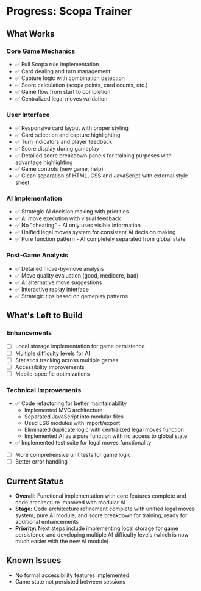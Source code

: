 # Progress: Scopa Trainer

## What Works

### Core Game Mechanics
- ✅ Full Scopa rule implementation
- ✅ Card dealing and turn management
- ✅ Capture logic with combination detection
- ✅ Score calculation (scopa points, card counts, etc.)
- ✅ Game flow from start to completion
- ✅ Centralized legal moves validation

### User Interface
- ✅ Responsive card layout with proper styling
- ✅ Card selection and capture highlighting
- ✅ Turn indicators and player feedback
- ✅ Score display during gameplay
- ✅ Detailed score breakdown panels for training purposes with advantage highlighting
- ✅ Game controls (new game, help)
- ✅ Clean separation of HTML, CSS and JavaScript with external style sheet

### AI Implementation
- ✅ Strategic AI decision making with priorities
- ✅ AI move execution with visual feedback
- ✅ No "cheating" - AI only uses visible information
- ✅ Unified legal moves system for consistent AI decision making
- ✅ Pure function pattern - AI completely separated from global state

### Post-Game Analysis
- ✅ Detailed move-by-move analysis
- ✅ Move quality evaluation (good, mediocre, bad)
- ✅ AI alternative move suggestions
- ✅ Interactive replay interface
- ✅ Strategic tips based on gameplay patterns

## What's Left to Build

### Enhancements
- [ ] Local storage implementation for game persistence
- [ ] Multiple difficulty levels for AI
- [ ] Statistics tracking across multiple games
- [ ] Accessibility improvements
- [ ] Mobile-specific optimizations

### Technical Improvements
- ✅ Code refactoring for better maintainability
  - Implemented MVC architecture
  - Separated JavaScript into modular files
  - Used ES6 modules with import/export
  - Eliminated duplicate logic with centralized legal moves function
  - Implemented AI as a pure function with no access to global state
- ✅ Implemented test suite for legal moves functionality
- [ ] More comprehensive unit tests for game logic
- [ ] Better error handling

## Current Status
- **Overall:** Functional implementation with core features complete and code architecture improved with modular AI
- **Stage:** Code architecture refinement complete with unified legal moves system, pure AI module, and score breakdown for training; ready for additional enhancements
- **Priority:** Next steps include implementing local storage for game persistence and developing multiple AI difficulty levels (which is now much easier with the new AI module)

## Known Issues
- No formal accessibility features implemented
- Game state not persisted between sessions
